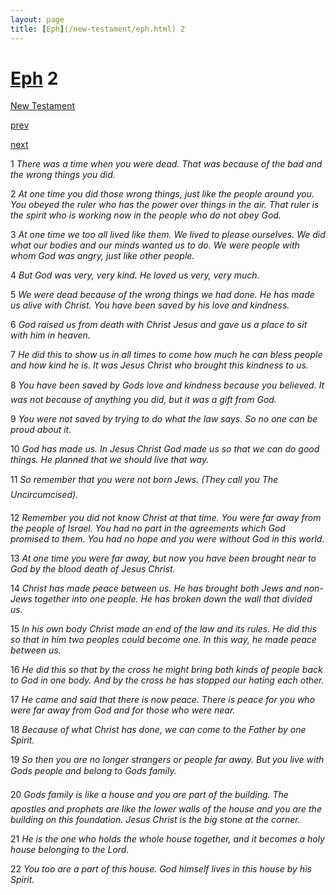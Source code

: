 ```yaml
---
layout: page
title: [Eph](/new-testament/eph.html) 2
---
```


# [Eph](/new-testament/eph.html) 2

[New Testament](/new-testament.html)


[prev](/new-testament/eph/eph-1.html)


[next](/new-testament/eph/eph-3.html)

1 _There was a time when you were dead. That was because of the bad and the wrong things you did._

2 _At one time you did those wrong things, just like the people around you. You obeyed the ruler who has the power over things in the air. That ruler is the spirit who is working now in the people who do not obey God._

3 _At one time we too all lived like them. We lived to please ourselves. We did what our bodies and our minds wanted us to do. We were people with whom God was angry, just like other people._

4 _But God was very, very kind. He loved us very, very much._

5 _We were dead because of the wrong things we had done. He has made us alive with Christ. You have been saved by his love and kindness._

6 _God raised us from death with Christ Jesus and gave us a place to sit with him in heaven._

7 _He did this to show us in all times to come how much he can bless people and how kind he is. It was Jesus Christ who brought this kindness to us._

8 _You have been saved by Gods love and kindness because you believed. It was not because of anything you did, but it was a gift from God._

9 _You were not saved by trying to do what the law says. So no one can be proud about it._

10 _God has made us. In Jesus Christ God made us so that we can do good things. He planned that we should live that way._

11 _So remember that you were not born Jews. (They call you The Uncircumcised)._

12 _Remember you did not know Christ at that time. You were far away from the people of Israel. You had no part in the agreements which God promised to them. You had no hope and you were without God in this world._

13 _At one time you were far away, but now you have been brought near to God by the blood death of Jesus Christ._

14 _Christ has made peace between us. He has brought both Jews and non-Jews together into one people. He has broken down the wall that divided us._

15 _In his own body Christ made an end of the law and its rules. He did this so that in him two peoples could become one. In this way, he made peace between us._

16 _He did this so that by the cross he might bring both kinds of people back to God in one body. And by the cross he has stopped our hating each other._

17 _He came and said that there is now peace. There is peace for you who were far away from God and for those who were near._

18 _Because of what Christ has done, we can come to the Father by one Spirit._

19 _So then you are no longer strangers or people far away. But you live with Gods people and belong to Gods family._

20 _Gods family is like a house and you are part of the building. The apostles and prophets are like the lower walls of the house and you are the building on this foundation. Jesus Christ is the big stone at the corner._

21 _He is the one who holds the whole house together, and it becomes a holy house belonging to the Lord._

22 _You too are a part of this house. God himself lives in this house by his Spirit._


